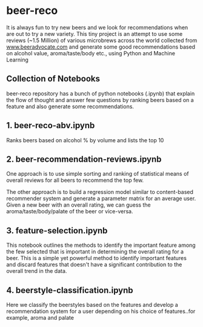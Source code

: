 # beer-reco

It is always fun to try new beers and we look for recommendations when are out to try a new variety. This tiny project is an attempt to use some reviews (~1.5 Million) of various microbrews across the world collected from www.beeradvocate.com and generate some good recommendations based on alcohol value, aroma/taste/body etc., using Python and Machine Learning

## Collection of Notebooks 
beer-reco repository has a  bunch of python notebooks (.ipynb) that explain the flow of thought and answer few questions by ranking beers based on a feature and also generate some recommendations.

## 1. beer-reco-abv.ipynb
Ranks beers based on alcohol % by volume and lists the top 10

## 2. beer-recommendation-reviews.ipynb
One approach is to use simple sorting and ranking of statistical means of overall reviews for all beers to recommend the top few.

The other approach is to build a regression model similar to content-based recommender system and generate a parameter matrix for an average user. Given a new beer with an overall rating, we can guess the aroma/taste/body/palate of the beer or vice-versa.

## 3. feature-selection.ipynb
This notebook outlines the methods to identify the important feature among the few selected that is important in determining the overall rating for a beer. This is a simple yet powerful method to identify important features and discard features that doesn't have a significant contribution to the overall trend in the data.

## 4. beerstyle-classification.ipynb
Here we classify the beerstyles based on the features and develop a recommendation system for a user depending on his choice of features..for example, aroma and palate
